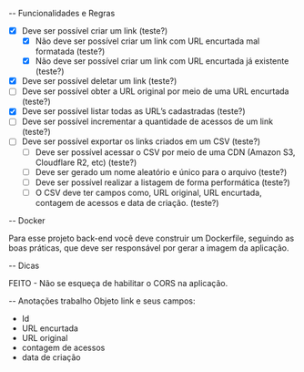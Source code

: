 -- Funcionalidades e Regras

- [x] Deve ser possível criar um link (teste?)
  - [x] Não deve ser possível criar um link com URL encurtada mal formatada (teste?)
  - [x] Não deve ser possível criar um link com URL encurtada já existente (teste?)
- [x] Deve ser possível deletar um link (teste?)
- [ ] Deve ser possível obter a URL original por meio de uma URL encurtada (teste?)
- [x] Deve ser possível listar todas as URL’s cadastradas (teste?)
- [ ] Deve ser possível incrementar a quantidade de acessos de um link (teste?)
- [ ] Deve ser possível exportar os links criados em um CSV (teste?)
  - [ ] Deve ser possível acessar o CSV por meio de uma CDN (Amazon S3, Cloudflare R2, etc) (teste?)
  - [ ] Deve ser gerado um nome aleatório e único para o arquivo (teste?)
  - [ ] Deve ser possível realizar a listagem de forma performática (teste?)
  - [ ] O CSV deve ter campos como, URL original, URL encurtada, contagem de acessos e data de criação. (teste?)

-- Docker

Para esse projeto back-end você deve construir um Dockerfile, seguindo as boas práticas, que deve ser responsável por gerar a imagem da aplicação.

-- Dicas

FEITO - Não se esqueça de habilitar o CORS na aplicação.

-- Anotações trabalho
Objeto link e seus campos:

- Id
- URL encurtada
- URL original
- contagem de acessos
- data de criação
